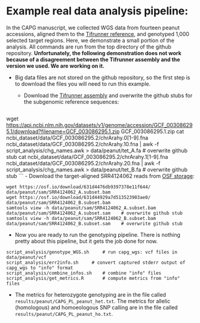 # Example real data analysis pipeline:

In the CAPG manuscript, we collected WGS data from fourteen peanut accessions, aligned them to the [Tifrunner reference](https://www.ncbi.nlm.nih.gov/data-hub/genome/GCF_003086295.2/), and genotyped 1,000 selected target regions.
Here, we demonstrate a small portion of the analysis.
All commands are run from the top directory of the github repository.
**Unfortunately, the following demonstration does not work because of a disagreement between the Tifrunner assembly and the version we used. We are working on it.**

- Big data files are not stored on the github repository, so the first step is to download the files you will need to run this example.

	- Download the [Tifrunner assembly](https://api.ncbi.nlm.nih.gov/datasets/v1/genome/accession/GCF_003086295.2/download?filename=GCF_003086295.2.zip) and overwrite the github stubs for the subgenomic reference sequences:
	```
wget https://api.ncbi.nlm.nih.gov/datasets/v1/genome/accession/GCF_003086295.1/download?filename=GCF_003086295.1.zip GCF_003086295.1.zip
cat ncbi_dataset/data/GCF_003086295.2/chrArahy.0[1-9].fna ncbi_dataset/data/GCF_003086295.2/chrArahy.10.fna | awk -f script_analysis/chg_names.awk > data/peanut/tet_A.fa	# overwrite github stub
cat ncbi_dataset/data/GCF_003086295.2/chrArahy.1[1-9].fna ncbi_dataset/data/GCF_003086295.2/chrArahy.20.fna | awk -f script_analysis/chg_names.awk > data/peanut/tet_B.fa	# overwrite github stub
	```
	- Download the target-aligned SRR4124062 reads from [OSF storage](https://osf.io/uezgp/files/osfstorage):
```
wget https://osf.io/download/631d4476db9397378e11f644/ data/peanut/sam/SRR4124062_A.subset.bam
wget https://osf.io/download/631d44929a7d513523903ae0/ data/peanut/sam/SRR4124062_B.subset.bam
samtools view -h data/peanut/sam/SRR4124062_A.subset.bam data/peanut/sam/SRR4124062_A.subset.sam	# overwrite github stub
samtools view -h data/peanut/sam/SRR4124062_B.subset.bam data/peanut/sam/SRR4124062_B.subset.sam	# overwrite github stub
```
- Now you are ready to run the genotyping pipeline.
There is nothing pretty about this pipeline, but it gets the job done for now.
```
script_analysis/genotype_WGS.sh		# run capg_wgs: vcf files in data/peanut/vcf
script_analysis/err2info.sh		# convert captured stderr output of capg_wgs to "info" format
script_analysis/combine_infos.sh	# combine "info" files
script_analysis/get_metrics.R		# compute metrics from "info" files
```
- The metrics for heterozygote genotyping are in the file called `results/peanut/CAPG_PL_peanut_het.txt`.
The metrics for allelic (homologous) and homoeologous SNP calling are in the file called `results/peanut/CAPG_PL_peanut_ho.txt`.
